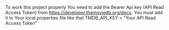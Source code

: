 To work this project properly You need to add the Bearer Api key (API Read Access Token) from https://developer.themoviedb.org/docs. You must add it to Your local.properties file like that
TMDB_API_KEY = "Your API Read Access Token"
